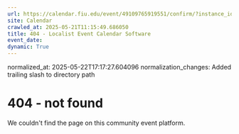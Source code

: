 ```yaml
---
url: https://calendar.fiu.edu/event/49109765919551/confirm/?instance_id=49109765956439&return=https%3A%2F%2Fcalendar.fiu.edu%2Fcalendar%3Fevent_types%255B%255D%3D121722
site: Calendar
crawled_at: 2025-05-21T11:15:49.686050
title: 404 - Localist Event Calendar Software
event_date: 
dynamic: True
---
```

normalized_at: 2025-05-22T17:17:27.604096
normalization_changes: Added trailing slash to directory path

# 404 - not found
We couldn't find the page on this community event platform.
